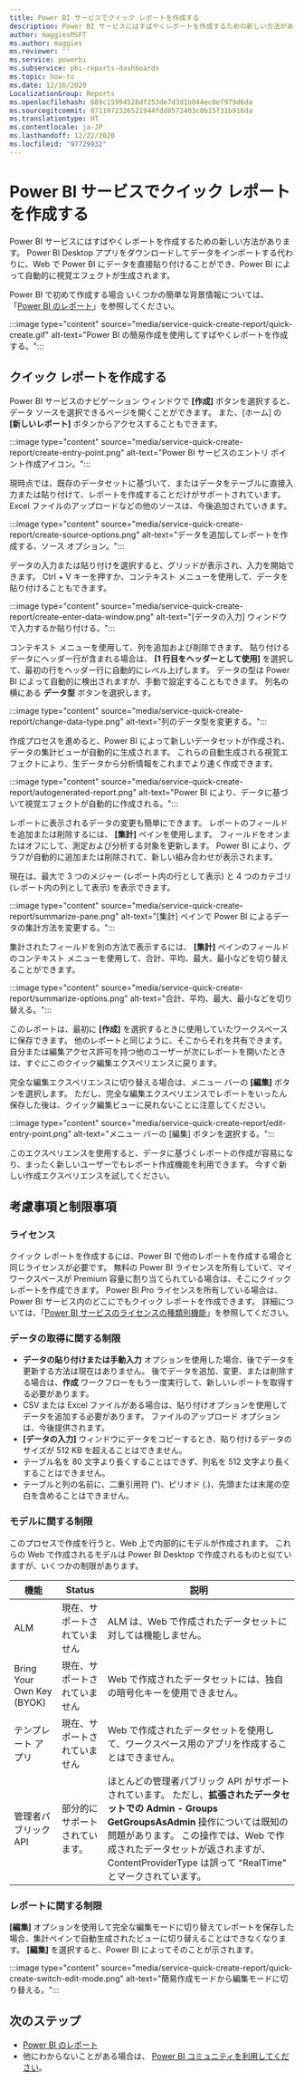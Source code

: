 ```yaml
---
title: Power BI サービスでクイック レポートを作成する
description: Power BI サービスにはすばやくレポートを作成するための新しい方法があります。 Web で Power BI にデータを直接貼り付けると、Power BI によって自動的に視覚エフェクトが生成されます。
author: maggiesMSFT
ms.author: maggies
ms.reviewer: ''
ms.service: powerbi
ms.subservice: pbi-reports-dashboards
ms.topic: how-to
ms.date: 12/16/2020
LocalizationGroup: Reports
ms.openlocfilehash: 689c15994528df253de7d3d1b844ec0ef979d6da
ms.sourcegitcommit: 0711972326521944fdd8572403c0b15f31b916da
ms.translationtype: HT
ms.contentlocale: ja-JP
ms.lasthandoff: 12/22/2020
ms.locfileid: "97729932"
---
```

# <a name="create-quick-reports-in-the-power-bi-service"></a>Power BI サービスでクイック レポートを作成する 

Power BI サービスにはすばやくレポートを作成するための新しい方法があります。 Power BI Desktop アプリをダウンロードしてデータをインポートする代わりに、Web で Power BI にデータを直接貼り付けることができ、Power BI によって自動的に視覚エフェクトが生成されます。  

Power BI で初めて作成する場合 いくつかの簡単な背景情報については、「[Power BI のレポート](../consumer/end-user-reports.md)」を参照してください。

:::image type="content" source="media/service-quick-create-report/quick-create.gif" alt-text="Power BI の簡易作成を使用してすばやくレポートを作成する。":::

## <a name="create-a-quick-report"></a>クイック レポートを作成する
Power BI サービスのナビゲーション ウィンドウで **[作成]** ボタンを選択すると、データ ソースを選択できるページを開くことができます。 また、[ホーム] の **[新しいレポート]** ボタンからアクセスすることもできます。

:::image type="content" source="media/service-quick-create-report/create-entry-point.png" alt-text="Power BI サービスのエントリ ポイント作成アイコン。"::: 

現時点では、既存のデータセットに基づいて、またはデータをテーブルに直接入力または貼り付けて、レポートを作成することだけがサポートされています。 Excel ファイルのアップロードなどの他のソースは、今後追加されていきます。  

:::image type="content" source="media/service-quick-create-report/create-source-options.png" alt-text="データを追加してレポートを作成する、ソース オプション。":::

データの入力または貼り付けを選択すると、グリッドが表示され、入力を開始できます。 Ctrl + V キーを押すか、コンテキスト メニューを使用して、データを貼り付けることもできます。

:::image type="content" source="media/service-quick-create-report/create-enter-data-window.png" alt-text="[データの入力] ウィンドウで入力するか貼り付ける。":::

コンテキスト メニューを使用して、列を追加および削除できます。 貼り付けるデータにヘッダー行が含まれる場合は、 **[1 行目をヘッダーとして使用]** を選択して、最初の行をヘッダー行に自動的にレベル上げします。 データの型は Power BI によって自動的に検出されますが、手動で設定することもできます。 列名の横にある **データ型** ボタンを選択します。 

:::image type="content" source="media/service-quick-create-report/change-data-type.png" alt-text="列のデータ型を変更する。"::: 

作成プロセスを進めると、Power BI によって新しいデータセットが作成され、データの集計ビューが自動的に生成されます。 これらの自動生成される視覚エフェクトにより、生データから分析情報をこれまでより速く作成できます。  

:::image type="content" source="media/service-quick-create-report/autogenerated-report.png" alt-text="Power BI により、データに基づいて視覚エフェクトが自動的に作成される。":::

レポートに表示されるデータの変更も簡単にできます。 レポートのフィールドを追加または削除するには、 **[集計]** ペインを使用します。 フィールドをオンまたはオフにして、測定および分析する対象を更新します。 Power BI により、グラフが自動的に追加または削除されて、新しい組み合わせが表示されます。  

現在は、最大で 3 つのメジャー (レポート内の行として表示) と 4 つのカテゴリ (レポート内の列として表示) を表示できます。 

:::image type="content" source="media/service-quick-create-report/summarize-pane.png" alt-text="[集計] ペインで Power BI によるデータの集計方法を変更する。":::

集計されたフィールドを別の方法で表示するには、 **[集計]** ペインのフィールドのコンテキスト メニューを使用して、合計、平均、最大、最小などを切り替えることができます。 

:::image type="content" source="media/service-quick-create-report/summarize-options.png" alt-text="合計、平均、最大、最小などを切り替える。":::

このレポートは、最初に **[作成]** を選択するときに使用していたワークスペースに保存できます。 他のレポートと同じように、そこからそれを共有できます。 自分または編集アクセス許可を持つ他のユーザーが次にレポートを開いたときは、すぐにこのクイック編集エクスペリエンスに戻ります。  

完全な編集エクスペリエンスに切り替える場合は、メニュー バーの **[編集]** ボタンを選択します。 ただし、完全な編集エクスペリエンスでレポートをいったん保存した後は、クイック編集ビューに戻れないことに注意してください。  

:::image type="content" source="media/service-quick-create-report/edit-entry-point.png" alt-text="メニュー バーの [編集] ボタンを選択する。":::

このエクスペリエンスを使用すると、データに基づくレポートの作成が容易になり、まったく新しいユーザーでもレポート作成機能を利用できます。 今すぐ新しい作成エクスペリエンスを試してください。

## <a name="considerations-and-limitations"></a>考慮事項と制限事項

### <a name="licenses"></a>ライセンス

クイック レポートを作成するには、Power BI で他のレポートを作成する場合と同じライセンスが必要です。 無料の Power BI ライセンスを所有していて、マイ ワークスペースが Premium 容量に割り当てられている場合は、そこにクイック レポートを作成できます。 Power BI Pro ライセンスを所有している場合は、Power BI サービス内のどこにでもクイック レポートを作成できます。 詳細については、「[Power BI サービスのライセンスの種類別機能](../fundamentals/service-features-license-type.md)」を参照してください。


### <a name="get-data-limitations"></a>データの取得に関する制限 

- **データの貼り付けまたは手動入力** オプションを使用した場合、後でデータを更新する方法は現在はありません。 後でデータを追加、変更、または削除する場合は、**作成** ワークフローをもう一度実行して、新しいレポートを取得する必要があります。  
- CSV または Excel ファイルがある場合は、貼り付けオプションを使用してデータを追加する必要があります。 ファイルのアップロード オプションは、今後提供されます。 
- **[データの入力]** ウィンドウにデータをコピーするとき、貼り付けるデータのサイズが 512 KB を超えることはできません。 
- テーブル名を 80 文字より長くすることはできず、列名を 512 文字より長くすることはできません。  
- テーブルと列の名前に、二重引用符 (")、ピリオド (.)、先頭または末尾の空白を含めることはできません。  

### <a name="model-limitations"></a>モデルに関する制限

このプロセスで作成を行うと、Web 上で内部的にモデルが作成されます。 これらの Web で作成されるモデルは Power BI Desktop で作成されるものと似ていますが、いくつかの制限があります。

| 機能 | Status  | 説明 |
|---------|---------|---------|
| ALM | 現在、サポートされていません | ALM は、Web で作成されたデータセットに対しては機能しません。 |
| Bring Your Own Key (BYOK) | 現在、サポートされていません | Web で作成されたデータセットには、独自の暗号化キーを使用できません。 |
| テンプレート アプリ | 現在、サポートされていません | Web で作成されたデータセットを使用して、ワークスペース用のアプリを作成することはできません。 |  
| 管理者パブリック API | 部分的にサポートされています。 | ほとんどの管理者パブリック API がサポートされています。 ただし、**拡張されたデータセットでの Admin - Groups GetGroupsAsAdmin** 操作については既知の問題があります。 この操作では、Web で作成されたデータセットが返されますが、ContentProviderType は誤って "RealTime" とマークされています。 |

### <a name="report-limitations"></a>レポートに関する制限  

**[編集]** オプションを使用して完全な編集モードに切り替えてレポートを保存した場合、集計ペインで自動生成されたビューに切り替えることはできなくなります。 **[編集]** を選択すると、Power BI によってそのことが示されます。  

:::image type="content" source="media/service-quick-create-report/quick-create-switch-edit-mode.png" alt-text="簡易作成モードから編集モードに切り替える。":::

## <a name="next-steps"></a>次のステップ

* [Power BI のレポート](../consumer/end-user-reports.md)
* 他にわからないことがある場合は、 [Power BI コミュニティを利用してください](https://community.powerbi.com/)。
